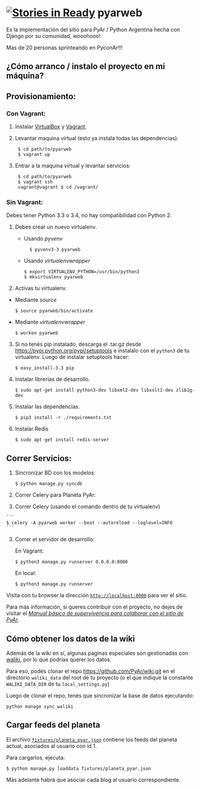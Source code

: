 [![Stories in Ready](https://badge.waffle.io/pyar/pyarweb.png?label=ready&title=Ready)](https://waffle.io/pyar/pyarweb)
pyarweb
=======
Es la implementación del sitio para PyAr / Python Argentina hecha con Django
por su comunidad, wooohooo!

Mas de 20 personas sprinteando en PyconAr!!!


## ¿Cómo arranco / instalo el proyecto en mi máquina?


## Provisionamiento:

### Con Vagrant:

1. Instalar [VirtualBox](https://www.virtualbox.org/) y [Vagrant](https://www.vagrantup.com/).

2. Levantar maquina virtual (esto ya instala todas las dependencias):

        $ cd path/to/pyarweb
        $ vagrant up

3. Entrar a la maquina virtual y levantar servicios:

        $ cd path/to/pyarweb
        $ vagrant ssh
        vagrant@vagrant $ cd /vagrant/

### Sin Vagrant:


Debes tener Python 3.3 o 3.4, no hay compatibilidad con Python 2.

1. Debes crear un nuevo virtualenv.

  	* Usando *pyvenv*

      ```
	    $ pyvenv3-3 pyarweb
      ```

    * Usando *virtualenvwrapper*

      ```
      $ export VIRTUALENV_PYTHON=/usr/bin/python3
      $ mkvirtualenv pyarweb
      ```

2. Activas tu virtualenv.

  * Mediante *source*

      ```
      $ source pyarweb/bin/activate
      ```

  * Mediante *virtualenvwrapper*

      ```
      $ workon pyarweb
      ```

3. Si no tenés pip instalado, descarga el .tar.gz desde https://pypi.python.org/pypi/setuptools
e instalalo con el `python3` de tu virtualenv. Luego de instalar setuptools hacer:

    ```
    $ easy_install-3.3 pip
    ```

4. Instalar librerías de desarrollo.

    ```
    $ sudo apt-get install python3-dev libxml2-dev libxslt1-dev zlib1g-dev
    ```

5. Instalar las dependencias.

    ```
    $ pip3 install -r ./requirements.txt
    ```

6. Instalar Redis

    ```
    $ sudo apt-get install redis-server
    ```


## Correr Servicios:

1. Sincronizar BD con los modelos:

    ```
    $ python manage.py syncdb
    ```

2. Correr Celery para Planeta PyAr:

  2. Correr Celery (usando el comando dentro de tu virtualenv)

    ```
    $ celery -A pyarweb worker --beat --autoreload --loglevel=INFO
    ```

3. Correr el servidor de desarrollo:

    En Vagrant:

    ```
    $ python3 manage.py runserver 0.0.0.0:8000
    ```

    En local:

    ```
    $ python3 manage.py runserver
    ```

  Visita con tu browser la dirección [`http://localhost:8000`](http://localhost:8000) para ver el sitio.


Para más información, si queres contribuír con el proyecto, no dejes de visitar el [*Manual básico de supervivencia para colaborar con el sitio de PyAr*](https://github.com/samuelbustamante/pyarweb/wiki/Manual-b%C3%A1sico-de-supervivencia-para-colaborar-con-el-sitio-de-PyAr).

## Cómo obtener los datos de la wiki

Además de la wiki en sí, algunas paginas especiales son gestionadas con [waliki](https://github.com/mgaitan/waliki), por lo que podrías querer los datos.

Para eso, podés clonar el repo https://github.com/PyAr/wiki.git en el directorio
`waliki_data` del root de tu proyecto (o el que indique la constante `WALIKI_DATA_DIR` de tu `local_settings.py`)

Luego de clonar el repo, tenés que sincronizar la base de datos ejecutando:

```
python manage sync_waliki
```

## Cargar feeds del planeta

El archivo [`fixtures/planeta_pyar.json`](fixtures/planeta_pyar.json) contiene los feeds del planeta actual, asociados al usuario con id 1.

Para cargarlos, ejecuta:

```
$ python manage.py loaddata fixtures/planeta_pyar.json
```

Más adelante habrá que asociar cada blog al usuario correspondiente.
